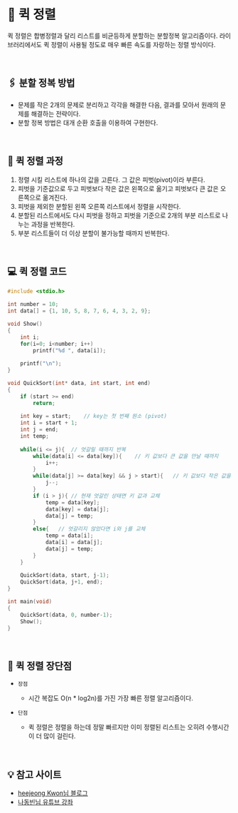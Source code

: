 # 🎿 퀵 정렬

퀵 정렬은 합병정렬과 달리 리스트를 비균등하게 분할하는 분할정복 알고리즘이다. 라이브러리에서도 퀵 정렬이 사용될 정도로 매우 빠른 속도를 자랑하는 정렬 방식이다. 

<br>

## 🖇 분할 정복 방법
- 문제를 작은 2개의 문제로 분리하고 각각을 해결한 다음, 결과를 모아서 원래의 문제를 해결하는 전략이다.
- 분할 정복 방법은 대개 순환 호출을 이용하여 구현한다.

<br>

## 🎢 퀵 정렬 과정
1. 정렬 시킬 리스트에 하나의 값을 고른다. 그 값은 피벗(pivot)이라 부른다.
2. 피벗을 기준값으로 두고 피벗보다 작은 값은 왼쪽으로 옮기고 피벗보다 큰 값은 오른쪽으로 옮겨진다.
3. 피벗을 제외한 분할된 왼쪽 오른쪽 리스트에서 정렬을 시작한다.
4. 분할된 리스트에서도 다시 피벗을 정하고 피벗을 기준으로 2개의 부분 리스트로 나누는 과정을 반복한다.
5. 부분 리스트들이 더 이상 분할이 불가능할 때까지 반복한다.

<br>

## 💻 퀵 정렬 코드
```C
#include <stdio.h> 

int number = 10;
int data[] = {1, 10, 5, 8, 7, 6, 4, 3, 2, 9};

void Show()
{
	int i;
	for(i=0; i<number; i++)
		printf("%d ", data[i]);
	
	printf("\n");
}

void QuickSort(int* data, int start, int end)
{
	if (start >= end)
		return;
	
	int key = start;	// key는 첫 번째 원소 (pivot)
	int i = start + 1;
	int j = end;
	int temp;
	
	while(i <= j){	// 엇갈릴 때까지 반복 
		while(data[i] <= data[key]){	// 키 값보다 큰 값을 만날 때까지 
			i++; 
		}
		while(data[j] >= data[key] && j > start){	// 키 값보다 작은 값을 만날 때까지 
			j--;
		}
		if (i > j){	// 현재 엇갈린 상태면 키 값과 교체 
			temp = data[key];
			data[key] = data[j];
			data[j] = temp;
		}
		else{	// 엇갈리지 않았다면 i와 j를 교체 
			temp = data[i];
			data[i] = data[j];
			data[j] = temp;
		}
	}
	
	QuickSort(data, start, j-1);
	QuickSort(data, j+1, end);
}

int main(void)
{
	QuickSort(data, 0, number-1);
	Show();
}
```
<br>

## 🎇 퀵 정렬 장단점
- `장점`
  - 시간 복잡도 O(n * log2n)를 가진 가장 빠른 정렬 알고리즘이다.

- `단점`
  - 퀵 정렬은 정렬을 하는데 정말 빠르지만 이미 정렬된 리스트는 오히려 수행시간이 더 많이 걸린다.

<br>

## 💡 참고 사이트
- [heejeong Kwon님 블로그](https://gmlwjd9405.github.io/2018/05/10/algorithm-quick-sort.html)
- [나동빈님 유튜브 강좌](https://www.youtube.com/watch?v=gBcUO_6JXIA&t=388s)